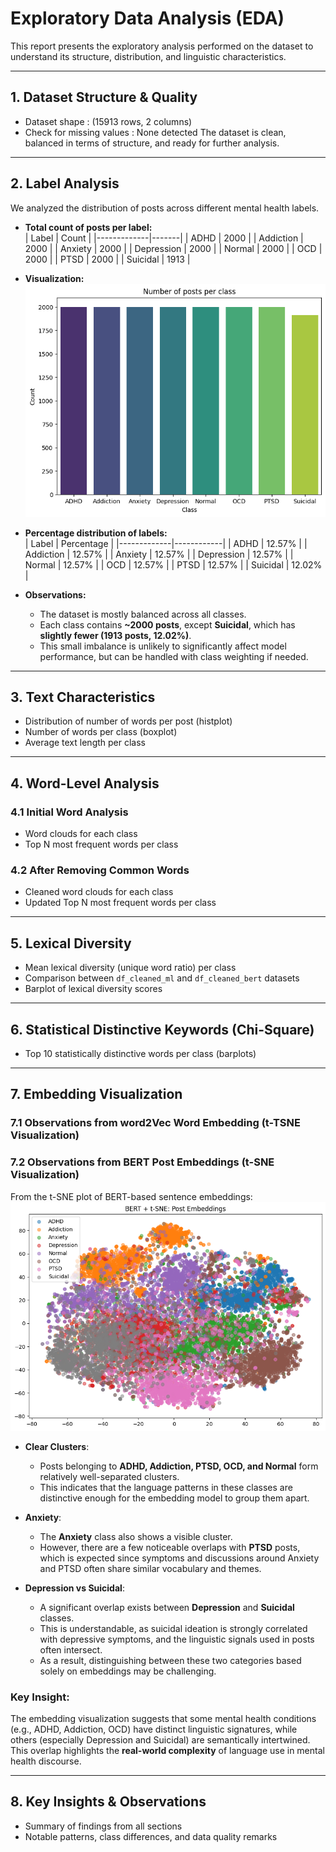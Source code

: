 # Exploratory Data Analysis (EDA)

This report presents the exploratory analysis performed on the dataset to understand its structure, distribution, and linguistic characteristics.  

---

## 1. Dataset Structure & Quality
- Dataset shape : (15913 rows, 2 columns)
- Check for missing values : None detected 
The dataset is clean, balanced in terms of structure, and ready for further analysis.
---

## 2. Label Analysis  

We analyzed the distribution of posts across different mental health labels.  

- **Total count of posts per label:**  
  | Label       | Count |
  |-------------|-------|
  | ADHD        | 2000  |
  | Addiction   | 2000  |
  | Anxiety     | 2000  |
  | Depression  | 2000  |
  | Normal      | 2000  |
  | OCD         | 2000  |
  | PTSD        | 2000  |
  | Suicidal    | 1913  |
- **Visualization:**  
  ![Posts per Class](https://github.com/TuliDas/MindScan-NLP/blob/main/images/eda/barplots-histplots/posts_per_class_barplot.png)
  
- **Percentage distribution of labels:**  
  | Label       | Percentage |
  |-------------|------------|
  | ADHD        | 12.57%     |
  | Addiction   | 12.57%     |
  | Anxiety     | 12.57%     |
  | Depression  | 12.57%     |
  | Normal      | 12.57%     |
  | OCD         | 12.57%     |
  | PTSD        | 12.57%     |
  | Suicidal    | 12.02%     |

- **Observations:**  
  - The dataset is mostly balanced across all classes.  
  - Each class contains **~2000 posts**, except **Suicidal**, which has **slightly fewer (1913 posts, 12.02%)**.  
  - This small imbalance is unlikely to significantly affect model performance, but can be handled with class weighting if needed.  
---

## 3. Text Characteristics
- Distribution of number of words per post (histplot)  
- Number of words per class (boxplot)  
- Average text length per class  

---

## 4. Word-Level Analysis

### 4.1 Initial Word Analysis
- Word clouds for each class  
- Top N most frequent words per class  

### 4.2 After Removing Common Words
- Cleaned word clouds for each class  
- Updated Top N most frequent words per class  

---

## 5. Lexical Diversity
- Mean lexical diversity (unique word ratio) per class  
- Comparison between `df_cleaned_ml` and `df_cleaned_bert` datasets  
- Barplot of lexical diversity scores  

---

## 6. Statistical Distinctive Keywords (Chi-Square)
- Top 10 statistically distinctive words per class (barplots)  

---

## 7. Embedding Visualization
### 7.1 Observations from word2Vec Word Embedding (t-TSNE Visualization)  

### 7.2 Observations from BERT Post Embeddings (t-SNE Visualization) 
From the t-SNE plot of BERT-based sentence embeddings:
![BERT + t-SNE -Post Embeddings](https://github.com/TuliDas/MindScan-NLP/blob/main/images/eda/embeddings/BERT_tSNE_Post_Embeddings.png)
- **Clear Clusters**:  
  - Posts belonging to **ADHD, Addiction, PTSD, OCD, and Normal** form relatively well-separated clusters.  
  - This indicates that the language patterns in these classes are distinctive enough for the embedding model to group them apart.

- **Anxiety**:  
  - The **Anxiety** class also shows a visible cluster.  
  - However, there are a few noticeable overlaps with **PTSD** posts, which is expected since symptoms and discussions around Anxiety and PTSD often share similar vocabulary and themes.

- **Depression vs Suicidal**:  
  - A significant overlap exists between **Depression** and **Suicidal** classes.  
  - This is understandable, as suicidal ideation is strongly correlated with depressive symptoms, and the linguistic signals used in posts often intersect.  
  - As a result, distinguishing between these two categories based solely on embeddings may be challenging.

### Key Insight:
The embedding visualization suggests that some mental health conditions (e.g., ADHD, Addiction, OCD) have distinct linguistic signatures, while others (especially Depression and Suicidal) are semantically intertwined. This overlap highlights the **real-world complexity** of language use in mental health discourse.

---

## 8. Key Insights & Observations
- Summary of findings from all sections  
- Notable patterns, class differences, and data quality remarks  





